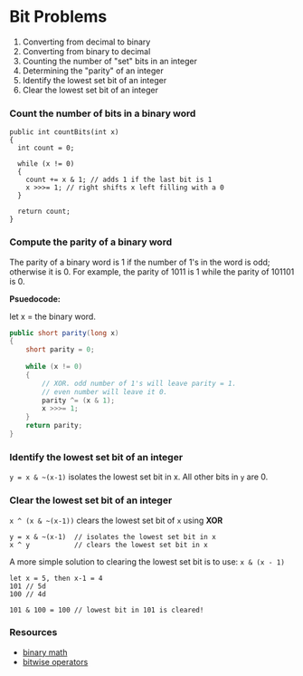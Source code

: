 # Bit Problems

1. Converting from decimal to binary
2. Converting from binary to decimal
3. Counting the number of "set" bits in an integer
4. Determining the "parity" of an integer
5. Identify the lowest set bit of an integer
6. Clear the lowest set bit of an integer

### Count the number of bits in a binary word

```
public int countBits(int x)
{
  int count = 0;
  
  while (x != 0)
  {
    count += x & 1; // adds 1 if the last bit is 1
    x >>>= 1; // right shifts x left filling with a 0
  }
  
  return count;
}
```

### Compute the parity of a binary word
The parity of a binary word is 1 if the number of 1's in the word is odd; otherwise it is 0. 
For example, the parity of 1011 is 1 while the parity of 101101 is 0.

**Psuedocode:**

let x = the binary word.

```java
public short parity(long x)
{
	short parity = 0;
	
	while (x != 0)
	{
		// XOR. odd number of 1's will leave parity = 1. 
		// even number will leave it 0.
		parity ^= (x & 1); 
		x >>>= 1;
	}
	return parity;
}
```	

### Identify the lowest set bit of an integer

`y = x & ~(x-1)` isolates the lowest set bit in x. All other bits in `y` are 0. 

### Clear the lowest set bit of an integer

`x ^ (x & ~(x-1))` clears the lowest set bit of `x` using **XOR**
```
y = x & ~(x-1)  // isolates the lowest set bit in x
x ^ y           // clears the lowest set bit in x
```
A more simple solution to clearing the lowest set bit is to use:
`x & (x - 1)`

```
let x = 5, then x-1 = 4
101 // 5d
100 // 4d

101 & 100 = 100 // lowest bit in 101 is cleared!
```
### Resources

* [binary math](http://www.math.grin.edu/~rebelsky/Courses/152/97F/Readings/student-binary)
* [bitwise operators](http://playground.arduino.cc/Code/BitMath)
